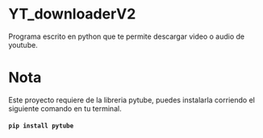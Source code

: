 # YT_downloaderV2
Programa escrito en python que te permite descargar video o audio de youtube.

# Nota
Este proyecto requiere de la libreria pytube, puedes instalarla corriendo el siguiente comando en tu terminal.

#### `pip install pytube`
